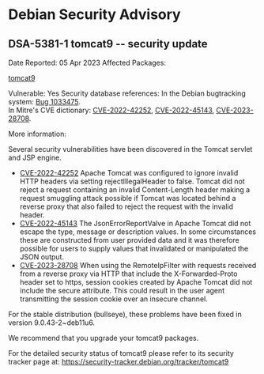 
Debian Security Advisory
========================


DSA-5381-1 tomcat9 -- security update
-------------------------------------



Date Reported:
05 Apr 2023
Affected Packages:

[tomcat9](https://packages.debian.org/src:tomcat9)

Vulnerable:
Yes
Security database references:
In the Debian bugtracking system: [Bug 1033475](https://bugs.debian.org/cgi-bin/bugreport.cgi?bug=1033475).  
In Mitre's CVE dictionary: [CVE-2022-42252](https://security-tracker.debian.org/tracker/CVE-2022-42252), [CVE-2022-45143](https://security-tracker.debian.org/tracker/CVE-2022-45143), [CVE-2023-28708](https://security-tracker.debian.org/tracker/CVE-2023-28708).  

More information:

Several security vulnerabilities have been discovered in the Tomcat
servlet and JSP engine.


* [CVE-2022-42252](https://security-tracker.debian.org/tracker/CVE-2022-42252)
Apache Tomcat was configured to ignore invalid HTTP headers via setting
 rejectIllegalHeader to false. Tomcat did not reject a request containing an
 invalid Content-Length header making a request smuggling attack possible if
 Tomcat was located behind a reverse proxy that also failed to reject the
 request with the invalid header.
* [CVE-2022-45143](https://security-tracker.debian.org/tracker/CVE-2022-45143)
The JsonErrorReportValve in Apache Tomcat did not escape the type, message
 or description values. In some circumstances these are constructed from
 user provided data and it was therefore possible for users to supply values
 that invalidated or manipulated the JSON output.
* [CVE-2023-28708](https://security-tracker.debian.org/tracker/CVE-2023-28708)
When using the RemoteIpFilter with requests received from a reverse proxy
 via HTTP that include the X-Forwarded-Proto header set to https, session
 cookies created by Apache Tomcat did not include the secure attribute. This
 could result in the user agent transmitting the session cookie over an
 insecure channel.


For the stable distribution (bullseye), these problems have been fixed in
version 9.0.43-2~deb11u6.


We recommend that you upgrade your tomcat9 packages.


For the detailed security status of tomcat9 please refer to
its security tracker page at:
<https://security-tracker.debian.org/tracker/tomcat9>





